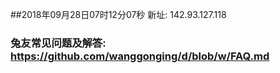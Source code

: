 ##2018年09月28日07时12分07秒 新址: 142.93.127.118
### 兔友常见问题及解答: https://github.com/wanggonging/d/blob/w/FAQ.md
